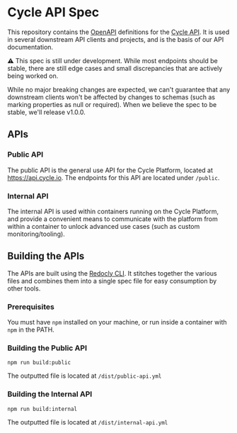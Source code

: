 # Cycle API Spec

This repository contains the [OpenAPI](https://www.openapis.org/) definitions for the [Cycle API](https://api-docs.cycle.io). It is used in several downstream API clients and projects, and is the basis of our API documentation.

⚠️ This spec is still under development. While most endpoints should be stable, there are still edge cases and small discrepancies that are actively being worked on.

While no major breaking changes are expected, we can't guarantee that any downstream clients won't be affected by changes to schemas (such as marking properties as null or required). When we believe the spec to be stable, we'll release v1.0.0.

## APIs

### Public API

The public API is the general use API for the Cycle Platform, located at https://api.cycle.io. The endpoints for this API are located under `/public`.

### Internal API

The internal API is used within containers running on the Cycle Platform, and provide a convenient means to communicate with the platform from within a container to unlock advanced use cases (such as custom monitoring/tooling).

## Building the APIs

The APIs are built using the [Redocly CLI](https://redocly.com/redocly-cli/). It stitches together the various files and combines them into a single spec file for easy consumption by other tools.

### Prerequisites

You must have `npm` installed on your machine, or run inside a container with `npm` in the PATH.

### Building the Public API

`npm run build:public`

The outputted file is located at `/dist/public-api.yml`

### Building the Internal API

`npm run build:internal`

The outputted file is located at `/dist/internal-api.yml`